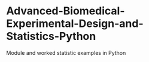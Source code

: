 # Advanced-Biomedical-Experimental-Design-and-Statistics-Python
Module and worked statistic examples in Python
